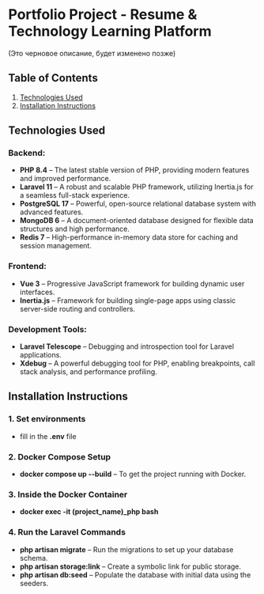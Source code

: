 # Portfolio Project - Resume & Technology Learning Platform

(Это черновое описание, будет изменено позже)

## Table of Contents
1. [Technologies Used](#technologies-used)
2. [Installation Instructions](#installation-instructions)

## Technologies Used

### Backend:
- **PHP 8.4** – The latest stable version of PHP, providing modern features and improved performance.
- **Laravel 11** – A robust and scalable PHP framework, utilizing Inertia.js for a seamless full-stack experience.
- **PostgreSQL 17** – Powerful, open-source relational database system with advanced features.
- **MongoDB 6** – A document-oriented database designed for flexible data structures and high performance.
- **Redis 7** – High-performance in-memory data store for caching and session management.

### Frontend:
- **Vue 3** – Progressive JavaScript framework for building dynamic user interfaces.
- **Inertia.js** – Framework for building single-page apps using classic server-side routing and controllers.

### Development Tools:
- **Laravel Telescope** – Debugging and introspection tool for Laravel applications.
- **Xdebug** – A powerful debugging tool for PHP, enabling breakpoints, call stack analysis, and performance profiling.

## Installation Instructions

### 1. **Set environments**
- fill in the **.env** file

### 2. **Docker Compose Setup**

- **docker compose up --build** – To get the project running with Docker.

### 3. **Inside the Docker Container**

- **docker exec -it (project_name)_php bash**

### 4. **Run the Laravel Commands**
- **php artisan migrate** – Run the migrations to set up your database schema.
- **php artisan storage:link** – Create a symbolic link for public storage.
- **php artisan db:seed** – Populate the database with initial data using the seeders.
 
